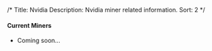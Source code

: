/*
Title: Nvidia
Description: Nvidia miner related information.
Sort: 2
*/

#### __Current Miners__
* Coming soon...